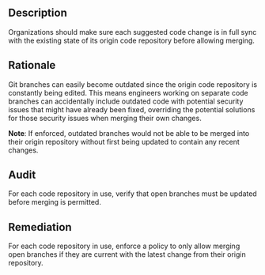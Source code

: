 ## Description

Organizations should make sure each suggested code change is in full sync with the existing state of its origin code repository before allowing merging.

## Rationale

Git branches can easily become outdated since the origin code repository is constantly being edited. This means engineers working on separate code branches can accidentally include outdated code with potential security issues that might have already been fixed, overriding the potential solutions for those security issues when merging their own changes.

**Note**: If enforced, outdated branches would not be able to be merged into their origin repository without first being updated to contain any recent changes.

## Audit

For each code repository in use, verify that open branches must be updated before merging is permitted.

## Remediation

For each code repository in use, enforce a policy to only allow merging open branches if they are current with the latest change from their origin repository.
